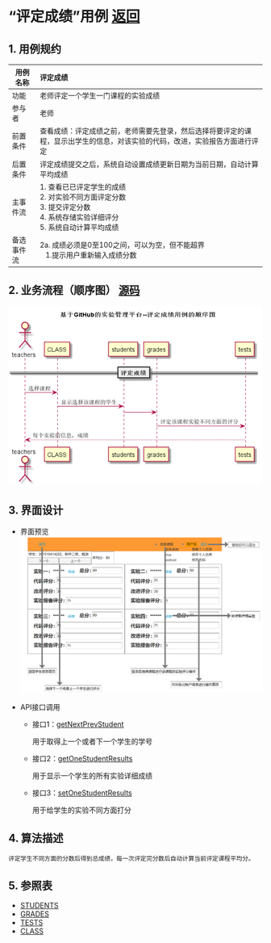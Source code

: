 
# “评定成绩”用例 [返回](README.md)
## 1. 用例规约

|用例名称|评定成绩|
|-------|:-------------|
|功能|老师评定一个学生一门课程的实验成绩|
|参与者|老师|
|前置条件|查看成绩：评定成绩之前，老师需要先登录，然后选择将要评定的课程，显示出学生的信息，对该实验的代码，改进，实验报告方面进行评定|
|后置条件| 评定成绩提交之后，系统自动设置成绩更新日期为当前日期，自动计算平均成绩|
|主事件流| 1. 查看已已评定学生的成绩 <br/> 2. 对实验不同方面评定分数  <br/> 3. 提交评定分数 <br/> 4. 系统存储实验详细评分<br/> 5. 系统自动计算平均成绩|
|备选事件流|2a. 成绩必须是0至100之间，可以为空，但不能超界 <br/>&nbsp;&nbsp; 1.提示用户重新输入成绩分数|


## 2. 业务流程（顺序图） [源码](评定成绩.puml)
![sequence1](基于GitHub的实验管理平台--评定成绩用例的顺序图.png) 

    
## 3. 界面设计
- 界面预览
![](评定成绩.png)
 
- API接口调用

    - 接口1：[getNextPrevStudent](选择学生api.md)
        
        用于取得上一个或者下一个学生的学号
        
    - 接口2：[getOneStudentResults](显示学生信息api.md)
        
        用于显示一个学生的所有实验详细成绩
         
    - 接口3：[setOneStudentResults](评定学生成绩api.md)
    
        用于给学生的实验不同方面打分
    
## 4. 算法描述
    评定学生不同方面的分数后得到总成绩，每一次评定完分数后自动计算当前评定课程平均分。
    
## 5. 参照表

- [STUDENTS](数据库实现.md/#STUDENTS)
- [GRADES](数据库实现.md/#GRADES)
- [TESTS](数据库实现.md/#TESTS)
- [CLASS](数据库实现.md/#CLASS)

